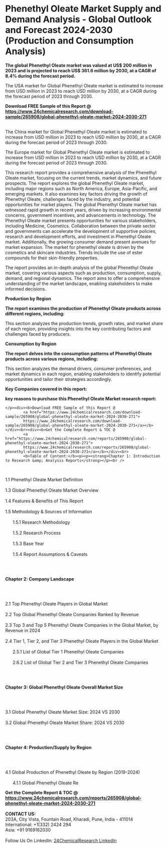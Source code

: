 <h1>Phenethyl Oleate Market Supply and Demand Analysis - Global Outlook and Forecast 2024-2030 (Production and Consumption Analysis)</h1><p><strong>The global Phenethyl Oleate market was valued at US$ 200 million in 2023 and is projected to reach US$ 361.6 million by 2030, at a CAGR of 8.4% during the forecast period. </strong></p><p>
</p><p>The USA market for Global Phenethyl Oleate market is estimated to increase from USD million in 2023 to reach USD million by 2030, at a CAGR during the forecast period of 2023 through 2030.</p><div><b>Download FREE Sample of this Report @ 
            <a href="https://www.24chemicalresearch.com/download-sample/265908/global-phenethyl-oleate-market-2024-2030-271">
            https://www.24chemicalresearch.com/download-sample/265908/global-phenethyl-oleate-market-2024-2030-271</a></b></div><br><p>
</p><p>The China market for Global Phenethyl Oleate market is estimated to increase from USD million in 2023 to reach USD million by 2030, at a CAGR during the forecast period of 2023 through 2030.</p><p>
</p><p>The Europe market for Global Phenethyl Oleate market is estimated to increase from USD million in 2023 to reach USD million by 2030, at a CAGR during the forecast period of 2023 through 2030.</p><p>
</p><p>This research report provides a comprehensive analysis of the Phenethyl Oleate market, focusing on the current trends, market dynamics, and future prospects. The report explores the global Phenethyl Oleate market, including major regions such as North America, Europe, Asia-Pacific, and emerging markets. It also examines key factors driving the growth of Phenethyl Oleate, challenges faced by the industry, and potential opportunities for market players. The global Phenethyl Oleate market has witnessed rapid growth in recent years, driven by increasing environmental concerns, government incentives, and advancements in technology. The Phenethyl Oleate market presents opportunities for various stakeholders, including Medicine, Cosmetics. Collaboration between the private sector and governments can accelerate the development of supportive policies, research and development efforts, and investment in Phenethyl Oleate market. Additionally, the growing consumer demand present avenues for market expansion. The market for phenethyl oleate is driven by the cosmetics and skincare industries. Trends include the use of ester compounds for their skin-friendly properties.</p><p>
</p><p>The report provides an in-depth analysis of the global Phenethyl Oleate market, covering various aspects such as production, consumption, supply, demand, and regional dynamics. The report aims to offer a comprehensive understanding of the market landscape, enabling stakeholders to make informed decisions.</p><p>
</p><p><strong>Production by Region</strong></p><p>
</p><p><strong>The report examines the production of Phenethyl Oleate products across different regions, including:</strong></p><p>
</p><p>
</p><p>This section analyzes the production trends, growth rates, and market share of each region, providing insights into the key contributing factors and challenges faced by producers.</p><p>
</p><p><strong>Consumption by Region</strong></p><p>
</p><p><strong>The report delves into the consumption patterns of Phenethyl Oleate products across various regions, including:</strong></p><p>
</p><p>
</p><p>This section analyzes the demand drivers, consumer preferences, and market dynamics in each region, enabling stakeholders to identify potential opportunities and tailor their strategies accordingly.</p><p>
<strong>Key Companies covered in this report:</strong></p><p>
</p><p>
</p><p>
</p><p><strong>key reasons to purchase this Phenethyl Oleate Market research report:</strong></p><p>

	</p><div><b>Download FREE Sample of this Report @ 
            <a href="https://www.24chemicalresearch.com/download-sample/265908/global-phenethyl-oleate-market-2024-2030-271">
            https://www.24chemicalresearch.com/download-sample/265908/global-phenethyl-oleate-market-2024-2030-271</a></b></div><br><div><b>Get the Complete Report & TOC @ 
            <a href="https://www.24chemicalresearch.com/reports/265908/global-phenethyl-oleate-market-2024-2030-271">
            https://www.24chemicalresearch.com/reports/265908/global-phenethyl-oleate-market-2024-2030-271</a></b></div><br>
            <b>Table of Content:</b><p><p><strong>Chapter 1: Introduction to Research &amp; Analysis Reports</strong></p><br />
<br />
<p>1.1 Phenethyl Oleate  Market Definition<br /><br />
1.3 Global Phenethyl Oleate  Market Overview<br /><br />
1.4 Features &amp; Benefits of This Report<br /><br />
1.5 Methodology &amp; Sources of Information<br /><br />
&nbsp;&nbsp;&nbsp;&nbsp;&nbsp; 1.5.1 Research Methodology<br /><br />
&nbsp;&nbsp;&nbsp;&nbsp;&nbsp; 1.5.2 Research Process<br /><br />
&nbsp;&nbsp;&nbsp;&nbsp;&nbsp; 1.5.3 Base Year<br /><br />
&nbsp;&nbsp;&nbsp;&nbsp;&nbsp; 1.5.4 Report Assumptions &amp; Caveats</p><br />
<br />
<p><strong>Chapter 2: Company Landscape</strong></p><br />
<br />
<p>2.1 Top Phenethyl Oleate  Players in Global Market<br /><br />
2.2 Top Global Phenethyl Oleate  Companies Ranked by Revenue<br /><br />
2.3 Top 3 and Top 5 Phenethyl Oleate  Companies in the Global Market, by Revenue in 2024<br /><br />
2.4 Tier 1, Tier 2, and Tier 3 Phenethyl Oleate  Players in the Global Market<br /><br />
&nbsp;&nbsp;&nbsp;&nbsp;&nbsp; 2.5.1 List of Global Tier 1 Phenethyl Oleate  Companies<br /><br />
&nbsp;&nbsp;&nbsp;&nbsp;&nbsp; 2.6.2 List of Global Tier 2 and Tier 3 Phenethyl Oleate  Companies</p><br />
<br />
<p><strong>Chapter 3: Global Phenethyl Oleate  Overall Market Size</strong></p><br />
<br />
<p>3.1 Global Phenethyl Oleate  Market Size: 2024 VS 2030<br /><br />
3.2 Global Phenethyl Oleate  Market Share: 2024 VS 2030</p><br />
<br />
<p><strong>Chapter 4: Production/Supply by Region</strong></p><br />
<br />
<p>4.1 Global Production of Phenethyl Oleate  by Region (2019-2024)<br /><br />
&nbsp;&nbsp;&nbsp;&nbsp;&nbsp; 4.1.1 Global Phenethyl Oleate  Re</p><div><b>Get the Complete Report & TOC @ 
            <a href="https://www.24chemicalresearch.com/reports/265908/global-phenethyl-oleate-market-2024-2030-271">
            https://www.24chemicalresearch.com/reports/265908/global-phenethyl-oleate-market-2024-2030-271</a></b></div><br><b>CONTACT US:</b><br>
            203A, City Vista, Fountain Road, Kharadi, Pune, India - 411014<br>
            International: +1(332) 2424 294<br>
            Asia: +91 9169162030 <br><br>
            Follow Us On LinkedIn: <a href="https://www.linkedin.com/company/24chemicalresearch/">24ChemicalResearch LinkedIn</a>